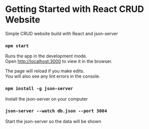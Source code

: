 # Getting Started with React CRUD Website

Simple CRUD website build with React and json-server

### `npm start`

Runs the app in the development mode.\
Open [http://localhost:3000](http://localhost:3000) to view it in the browser.

The page will reload if you make edits.\
You will also see any lint errors in the console.

### `npm install -g json-server`

Install the json-server on your computer

### `json-server --watch db.json --port 3004`

Start the json-server so the data will be shown



